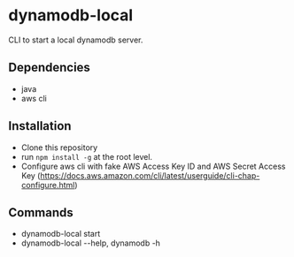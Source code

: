 # dynamodb-local

CLI to start a local dynamodb server.

## Dependencies

-   java
-   aws cli

## Installation

-   Clone this repository
-   run `npm install -g` at the root level.
-   Configure aws cli with fake AWS Access Key ID and AWS Secret Access Key (https://docs.aws.amazon.com/cli/latest/userguide/cli-chap-configure.html)

## Commands

-   dynamodb-local start
-   dynamodb-local --help, dynamodb -h
